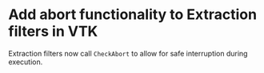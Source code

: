 # Add abort functionality to Extraction filters in VTK

Extraction filters now call `CheckAbort` to allow for
safe interruption during execution.

